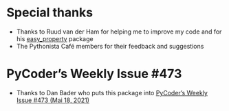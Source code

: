 # Special thanks
- Thanks to Ruud van der Ham for helping me to improve my code and for his [easy_property](https://github.com/salabim/easy_property) package
- The Pythonista Café members for their feedback and suggestions

# PyCoder’s Weekly Issue #473
- Thanks to Dan Bader who puts this package into [PyCoder’s Weekly Issue #473 (Mai 18, 2021)](https://pycoders.com/issues/473)
